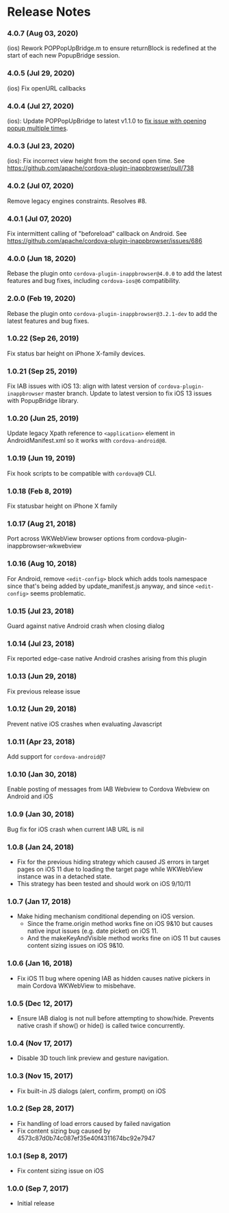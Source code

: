 # Release Notes

### 4.0.7 (Aug 03, 2020)
(ios) Rework POPPopUpBridge.m to ensure returnBlock is redefined at the start of each new PopupBridge session.

### 4.0.5 (Jul 29, 2020)
(ios) Fix openURL callbacks

### 4.0.4 (Jul 27, 2020)
(ios): Update POPPopUpBridge to latest v1.1.0 to [fix issue with opening popup multiple times](https://github.com/braintree/popup-bridge-ios/commit/628ce675da9d6ca280dcf48566a027723d74a4d7).

### 4.0.3 (Jul 23, 2020)
(ios): Fix incorrect view height from the second open time.
See https://github.com/apache/cordova-plugin-inappbrowser/pull/738

### 4.0.2 (Jul 07, 2020)
Remove legacy engines constraints. Resolves #8.

### 4.0.1 (Jul 07, 2020)
Fix intermittent calling of "beforeload" callback on Android.
See https://github.com/apache/cordova-plugin-inappbrowser/issues/686

### 4.0.0 (Jun 18, 2020)
Rebase the plugin onto `cordova-plugin-inappbrowser@4.0.0` to add the latest features and bug fixes, 
including `cordova-ios@6` compatibility.

### 2.0.0 (Feb 19, 2020)
Rebase the plugin onto `cordova-plugin-inappbrowser@3.2.1-dev` to add the latest features and bug fixes.

### 1.0.22 (Sep 26, 2019)
Fix status bar height on iPhone X-family devices.

### 1.0.21 (Sep 25, 2019)
Fix IAB issues with iOS 13: align with latest version of `cordova-plugin-inappbrowser` master branch.
Update to latest version to fix iOS 13 issues with PopupBridge library. 

### 1.0.20 (Jun 25, 2019)
Update legacy Xpath reference to `<application>` element in AndroidManifest.xml so it works with `cordova-android@8`.

### 1.0.19 (Jun 19, 2019)
Fix hook scripts to be compatible with `cordova@9` CLI.

### 1.0.18 (Feb 8, 2019)
Fix statusbar height on iPhone X family

### 1.0.17 (Aug 21, 2018)
Port across WKWebView browser options from cordova-plugin-inappbrowser-wkwebview

### 1.0.16 (Aug 10, 2018)
For Android, remove `<edit-config>` block which adds tools namespace since that's being added by update_manifest.js anyway, and since `<edit-config>` seems problematic.

### 1.0.15 (Jul 23, 2018)
Guard against native Android crash when closing dialog

### 1.0.14 (Jul 23, 2018)
Fix reported edge-case native Android crashes arising from this plugin

### 1.0.13 (Jun 29, 2018)
Fix previous release issue

### 1.0.12 (Jun 29, 2018)
Prevent native iOS crashes when evaluating Javascript

### 1.0.11 (Apr 23, 2018)
Add support for `cordova-android@7`

### 1.0.10 (Jan 30, 2018)
Enable posting of messages from IAB Webview to Cordova Webview on Android and iOS

### 1.0.9 (Jan 30, 2018)
Bug fix for iOS crash when current IAB URL is nil

### 1.0.8 (Jan 24, 2018)
- Fix for the previous hiding strategy which caused JS errors in target pages on iOS 11 due to loading the target page while WKWebView instance was in a detached state.
- This strategy has been tested and should work on iOS 9/10/11

### 1.0.7 (Jan 17, 2018)
- Make hiding mechanism conditional depending on iOS version.
    - Since the frame.origin method works fine on iOS 9&10 but causes native input issues (e.g. date picket) on iOS 11.
    - And the makeKeyAndVisible method works fine on iOS 11 but causes content sizing issues on iOS 9&10.

### 1.0.6 (Jan 16, 2018)
* Fix iOS 11 bug where opening IAB as hidden causes native pickers in main Cordova WKWebView to misbehave.

### 1.0.5 (Dec 12, 2017)
* Ensure IAB dialog is not null before attempting to show/hide. Prevents native crash if show() or hide() is called twice concurrently.

### 1.0.4 (Nov 17, 2017)
* Disable 3D touch link preview and gesture navigation.

### 1.0.3 (Nov 15, 2017)
* Fix built-in JS dialogs (alert, confirm, prompt) on iOS

### 1.0.2 (Sep 28, 2017)
* Fix handling of load errors caused by failed navigation
* Fix content sizing bug caused by 4573c87d0b74c087ef35e40f4311674bc92e7947

### 1.0.1 (Sep 8, 2017)
* Fix content sizing issue on iOS

### 1.0.0 (Sep 7, 2017)
* Initial release
